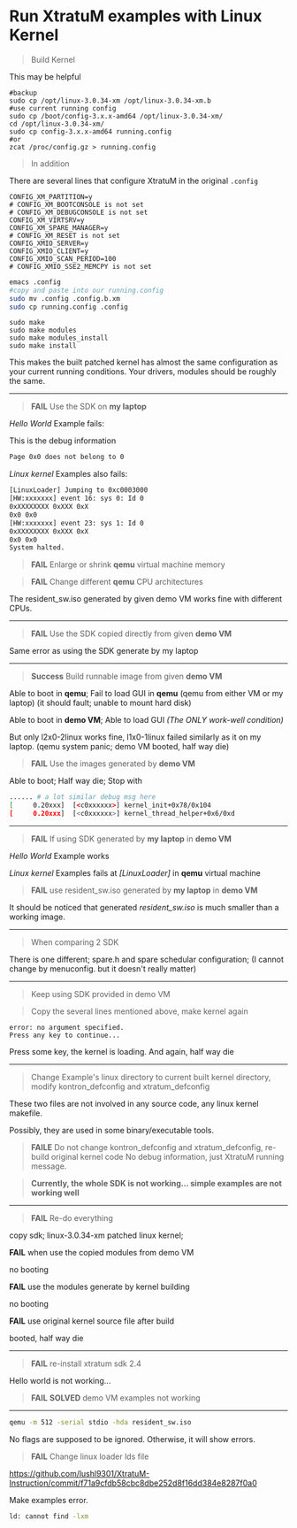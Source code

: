# Run XtratuM examples with Linux Kernel

> Build Kernel

This may be helpful

```
#backup
sudo cp /opt/linux-3.0.34-xm /opt/linux-3.0.34-xm.b
#use current running config
sudo cp /boot/config-3.x.x-amd64 /opt/linux-3.0.34-xm/
cd /opt/linux-3.0.34-xm/
sudo cp config-3.x.x-amd64 running.config
#or
zcat /proc/config.gz > running.config
```

> In addition

There are several lines that configure XtratuM in the original ```.config```
```config
CONFIG_XM_PARTITION=y
# CONFIG_XM_BOOTCONSOLE is not set
# CONFIG_XM_DEBUGCONSOLE is not set
CONFIG_XM_VIRTSRV=y
CONFIG_XM_SPARE_MANAGER=y
# CONFIG_XM_RESET is not set
CONFIG_XMIO_SERVER=y
CONFIG_XMIO_CLIENT=y
CONFIG_XMIO_SCAN_PERIOD=100
# CONFIG_XMIO_SSE2_MEMCPY is not set
```

```sh
emacs .config
#copy and paste into our running.config
sudo mv .config .config.b.xm
sudo cp running.config .config
```

```
sudo make
sudo make modules
sudo make modules_install
sudo make install
```

This makes the built patched kernel has almost the same configuration as your current running conditions. Your drivers, modules should be roughly the same.

-------


> **FAIL** Use the SDK on **my laptop**

*Hello World* Example fails:

This is the debug information
```sh
Page 0x0 does not belong to 0
```

*Linux kernel* Examples also fails:

```sh
[LinuxLoader] Jumping to 0xc0003000
[HW:xxxxxxx] event 16: sys 0: Id 0
0xXXXXXXXX 0xXXX 0xX
0x0 0x0
[HW:xxxxxxx] event 23: sys 1: Id 0
0xXXXXXXXX 0xXXX 0xX
0x0 0x0
System halted.
```

> **FAIL** Enlarge or shrink **qemu** virtual machine memory

> **FAIL** Change different **qemu** CPU architectures

The resident_sw.iso generated by given demo VM works fine with different CPUs.


-------


> **FAIL** Use the SDK copied directly from given **demo VM**

Same error as using the SDK generate by my laptop


-------


> **Success** Build runnable image from given **demo VM**

Able to boot in **qemu**; Fail to load GUI in **qemu** (qemu from either VM or my laptop) (it should fault; unable to mount hard disk)

Able to boot in **demo VM**; Able to load GUI *(The ONLY work-well condition)*

But only l2x0-2linux works fine, l1x0-1linux failed similarly as it on my laptop. (qemu system panic; demo VM booted, half way die)

> **FAIL** Use the images generated by **demo VM**

Able to boot; Half way die; Stop with
```sh
...... # a lot similar debug msg here
[     0.20xxx]  [<c0xxxxxx>] kernel_init+0x78/0x104
[     0.20xxx]  [<c0xxxxxx>] kernel_thread_helper+0x6/0xd
```


-------


> **FAIL** If using SDK generated by **my laptop** in **demo VM**

*Hello World* Example works

*Linux kernel* Examples fails at *\[LinuxLoader\]* in **qemu** virtual machine

> **FAIL** use resident_sw.iso generated by **my laptop** in **demo VM**

It should be noticed that generated *resident_sw.iso* is much smaller than a working image.


-------


> When comparing 2 SDK

There is one different; spare.h and spare schedular configuration; (I cannot change by menuconfig. but it doesn't really matter)


-------


> Keep using SDK provided in demo VM

> Copy the several lines mentioned above, make kernel again

```
error: no argument specified.
Press any key to continue...
```

Press some key, the kernel is loading. And again, half way die


-------


> Change Example's linux directory to current built kernel directory, modify kontron_defconfig and xtratum_defconfig

These two files are not involved in any source code, any linux kernel makefile.

Possibly, they are used in some binary/executable tools.

> **FAILE** Do not change kontron_defconfig and xtratum_defconfig, re-build original kernel code
No debug information, just XtratuM running message.


> **Currently, the whole SDK is not working... simple examples are not working well**


-------


> **FAIL** Re-do everything

copy sdk; linux-3.0.34-xm patched linux kernel;

**FAIL** when use the copied modules from demo VM

no booting

**FAIL** use the modules generate by kernel building

no booting

**FAIL** use original kernel source file after build

booted, half way die


-------


> **FAIL** re-install xtratum sdk 2.4

Hello world is not working...

> **FAIL** **SOLVED** demo VM examples not working


-------


```sh
qemu -m 512 -serial stdio -hda resident_sw.iso
```
No flags are supposed to be ignored. Otherwise, it will show errors.

> **FAIL** Change linux loader lds file

https://github.com/lushl9301/XtratuM-Instruction/commit/f71a9cfdb58cbc8dbe252d8f16dd384e8287f0a0

Make examples error.

```sh
ld: cannot find -lxm
```
